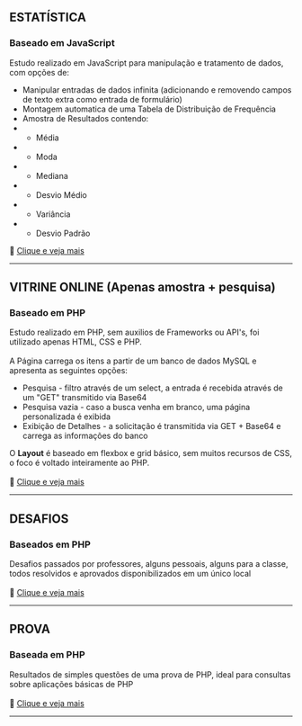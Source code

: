 ## ESTATÍSTICA
### Baseado em JavaScript

Estudo realizado em JavaScript para manipulação e tratamento de dados, com opções de:<br>
- Manipular entradas de dados infinita (adicionando e removendo campos de texto extra como entrada de formulário)
- Montagem automatica de uma Tabela de Distribuição de Frequência 
- Amostra de Resultados contendo:
- - Média
- - Moda
- - Mediana
- - Desvio Médio
- - Variância
- - Desvio Padrão


:blue_book: [Clique e veja mais](ESTATISTICA/)

------

## VITRINE ONLINE (Apenas amostra + pesquisa)
### Baseado em PHP

Estudo realizado em PHP, sem auxilios de Frameworks ou API's, foi utilizado apenas HTML, CSS e PHP.
<br><br>
A Página carrega os itens a partir de um banco de dados MySQL e apresenta as seguintes opções:
- Pesquisa - filtro através de um select, a entrada é recebida através de um "GET" transmitido via Base64
- Pesquisa vazia - caso a busca venha em branco, uma página personalizada é exibida
- Exibição de Detalhes - a solicitação é transmitida via GET + Base64 e carrega as informações do banco

O **Layout** é baseado em flexbox e grid básico, sem muitos recursos de CSS, o foco é voltado inteiramente ao PHP.
<br><br>
:blue_book: 
[Clique e veja mais](VITRINE/)

------

## DESAFIOS
### Baseados em PHP

Desafios passados por professores, alguns pessoais, alguns para a classe, todos resolvidos e aprovados disponibilizados em um único local
<br><br>
:blue_book: 
[Clique e veja mais](DESAFIOS/)

------

## PROVA
### Baseada em PHP

Resultados de simples questões de uma prova de PHP, ideal para consultas sobre aplicações básicas de PHP
<br><br>
:blue_book: 
[Clique e veja mais](PROVA/)

------

